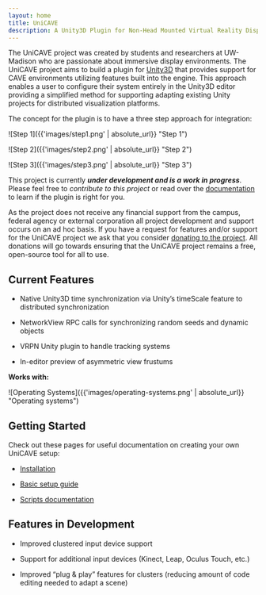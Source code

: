 ```yaml
---
layout: home
title: UniCAVE
description: A Unity3D Plugin for Non-Head Mounted Virtual Reality Display Systems
---
```


The UniCAVE project was created by students and researchers at UW-Madison who are passionate about immersive display environments. The UniCAVE project aims to build a plugin for [Unity3D](https://unity.com) that provides support for CAVE environments utilizing features built into the engine. This approach enables a user to configure their system entirely in the Unity3D editor providing a simplified method for supporting adapting existing Unity projects for distributed visualization platforms.

The concept for the plugin is to have a three step approach for integration:

![Step 1]({{'images/step1.png' | absolute_url}} "Step 1")

![Step 2]({{'images/step2.png'  | absolute_url}} "Step 2")

![Step 3]({{'images/step3.png' | absolute_url}} "Step 3")

This project is currently **_under development and is a work in progress_**.  Please feel free to _contribute to this project_ or read over the [documentation](https://github.com/widVE/UniCAVE/wiki) to learn if the plugin is right for you.

As the project does not receive any financial support from the campus, federal agency or external corporation all project development and support occurs on an ad hoc basis. If you have a request for features and/or support for the UniCAVE project we ask that you consider [donating to the project](https://secure.supportuw.org/give/?id=ac987d37-46b8-46f5-b2ae-71bba33ead5f). All donations will go towards ensuring that the UniCAVE project remains a free, open-source tool for all to use.

## Current Features

- Native Unity3D time synchronization via Unity’s timeScale feature to distributed synchronization

- NetworkView RPC calls for synchronizing random seeds and dynamic objects

- VRPN Unity plugin to handle tracking systems

- In-editor preview of asymmetric view frustums

**Works with:**

![Operating Systems]({{'images/operating-systems.png' | absolute_url}} "Operating systems")

## Getting Started

Check out these pages for useful documentation on creating your own UniCAVE setup:

- [Installation](https://github.com/widVE/UniCAVE/wiki/UniCAVE-2019:-Package-Installation)

- [Basic setup guide](https://github.com/widVE/UniCAVE/wiki/Setup-Guide)

- [Scripts documentation](https://github.com/widVE/UniCAVE/wiki/Scripts-Documentation)

## Features in Development

- Improved clustered input device support

- Support for additional input devices (Kinect, Leap, Oculus Touch, etc.)

- Improved “plug & play” features for clusters (reducing amount of code editing needed to adapt a scene)